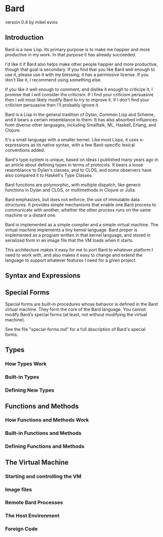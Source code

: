 # Bard
version 0.4
by mikel evins

## Introduction

Bard is a new Lisp. Its primary purpose is to make me happier and more
productive in my work. In that purpose it has already succeeded.

I'd like it if Bard also helps make other people happier and more
productive, though that goal is secondary. If you find that you like
Bard well enough to use it, please use it with my blessing; it has a
permissive license. If you don't like it, I recommend using something
else.

If you like it well enough to comment, and dislike it enough to
criticize it, I promise that I will consider the criticism. If I find
your criticism persuasive then I will most likely modify Bard to try
to improve it. If I don't find your criticism persuasive then I'll
probably ignore it.

Bard is a Lisp in the general tradition of Dylan, Common Lisp and
Scheme, and it bears a certain resemblance to them. It has also
absorbed influences from diverse other languages, including Smalltalk,
ML, Haskell, Erlang, and Clojure.

It's a small language with a smaller kernel. Like most Lisps, it uses
s-expressions as its native syntax, with a few Bard-specific lexical
conventions added. 

Bard's type system is unique, based on ideas I published many years
ago in an article about defining types in terms of protocols. It bears
a loose resemblance to Dylan's classes, and to CLOS, and some
observers have also compared it to Haskell's Type Classes.

Bard functions are polymorphic, with multiple dispatch, like generic
functions in Dylan and CLOS, or multimethods in Clojure or Julia.

Bard emphasizes, but does not enforce, the use of immutable data
structures. It provides simple mechanisms that enable one Bard process
to communicate with another, whether the other process runs on the
same machine or a distant one.

Bard is implemented as a simple compiler and a simple virtual
machine. The virtual machine implements a tiny kernel language. Bard
proper is implemented as a program written in that kernel language,
and stored in serialized form in an image file that the VM loads when
it starts.

This architecture makes it easy for me to port Bard to whatever
platform I need to work with, and also makes it easy to change and
extend the language to support whatever features I need for a given
project.

## Syntax and Expressions

## Special Forms

Special forms are built-in procedures whose behavior is defined in the
Bard virtual machine. They form the core of the Bard language. You
cannot modify Bard's special forms (at least, not without modifying
the virtual machine).

See the file "special-forms.md" for a full description of Bard's
special forms.

## Types

### How Types Work

### Built-in Types

### Defining New Types

## Functions and Methods

### How Functions and Methods Work

### Built-in Functions and Methods

### Defining Functions and Methods

## The Virtual Machine

### Starting and controlling the VM

### Image files

### Remote Bard Processes

### The Host Environment

### Foreign Code

